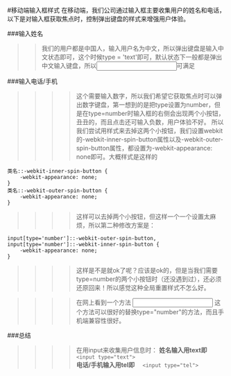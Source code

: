 #移动端输入框样式
在移动端，我们公司通过输入框主要收集用户的姓名和电话，以下是对输入框获取焦点时，控制弹出键盘的样式来增强用户体验。

###输入姓名
>>我们的用户都是中国人，输入用户名为中文，所以弹出键盘是输入中文状态即可，这个时候type = 'text'即可，默认状态下一般都是弹出中文输入键盘，所以<input type="text">可满足

###输入电话/手机  
>>>>这个需要输入数字，所以我们希望它获取焦点时可以弹出数字键盘，第一想到的是把type设置为number，但是在type=number时输入框的右侧会出现两个小按钮，丑丑的，而且点击还可输入负数，用户体验不好。
>>>>所以我们尝试用样式来去掉这两个小按钮，我们设置webkit的-webkit-inner-spin-button属性以及-webkit-outer-spin-button属性，都设置为-webkit-appearance: none即可。大概样式是这样的  

    类名::-webkit-inner-spin-button {
        -webkit-appearance: none;
    }
    类名::-webkit-outer-spin-button {
        -webkit-appearance: none;
    }

>>>>这样可以去掉两个小按钮，但这样一个一个设置太麻烦，所以第二种修改方案是：

    input[type='number']::-webkit-outer-spin-button,
    input[type='number']::-webkit-inner-spin-button {
        -webkit-appearance: none;
    }

>>>>这样是不是就ok了呢？应该是ok的，但是当我们需要type=number的两个小按钮时（还没遇到过），还必须还原回来！所以感觉这种全局重置样式不怎么好。

>>>>在网上看到一个方法
    <input type="tel">
>>>>这个方法可以很好的替换type="number"的方法，而且手机端兼容性很好。

###总结
 >>>>在用input来收集用户信息时：
 >>>>**姓名输入用text即**  
` <input type="text">  `  
 >>>>**电话/手机输入用tel即**
  `  <input type="tel">`


